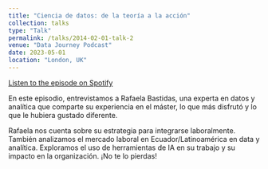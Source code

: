 ```yaml
---
title: "Ciencia de datos: de la teoría a la acción"
collection: talks
type: "Talk"
permalink: /talks/2014-02-01-talk-2
venue: "Data Journey Podcast"
date: 2023-05-01
location: "London, UK"
---
```


[Listen to the episode on Spotify](https://open.spotify.com/episode/4xobetEXNML7b2T5E37eYT?si=02d2db967e744b5d&nd=1)

En este episodio, entrevistamos a Rafaela Bastidas, una experta en datos y analítica que comparte su experiencia en el máster, lo que más disfrutó y lo que le hubiera gustado diferente.

Rafaela nos cuenta sobre su estrategia para integrarse laboralmente. También analizamos el mercado laboral en Ecuador/Latinoamérica en data y analítica. Exploramos el uso de herramientas de IA en su trabajo y su impacto en la organización. ¡No te lo pierdas!
